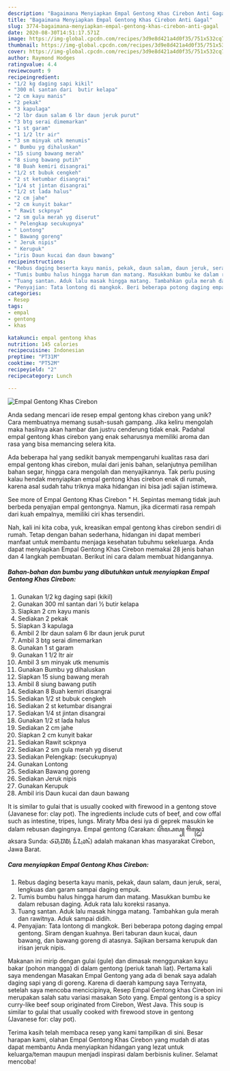 ```yaml
---
description: "Bagaimana Menyiapkan Empal Gentong Khas Cirebon Anti Gagal"
title: "Bagaimana Menyiapkan Empal Gentong Khas Cirebon Anti Gagal"
slug: 3774-bagaimana-menyiapkan-empal-gentong-khas-cirebon-anti-gagal
date: 2020-08-30T14:51:17.571Z
image: https://img-global.cpcdn.com/recipes/3d9e8d421a4d0f35/751x532cq70/empal-gentong-khas-cirebon-foto-resep-utama.jpg
thumbnail: https://img-global.cpcdn.com/recipes/3d9e8d421a4d0f35/751x532cq70/empal-gentong-khas-cirebon-foto-resep-utama.jpg
cover: https://img-global.cpcdn.com/recipes/3d9e8d421a4d0f35/751x532cq70/empal-gentong-khas-cirebon-foto-resep-utama.jpg
author: Raymond Hodges
ratingvalue: 4.4
reviewcount: 9
recipeingredient:
- "1/2 kg daging sapi kikil"
- "300 ml santan dari  butir kelapa"
- "2 cm kayu manis"
- "2 pekak"
- "3 kapulaga"
- "2 lbr daun salam 6 lbr daun jeruk purut"
- "3 btg serai dimemarkan"
- "1 st garam"
- "1 1/2 ltr air"
- "3 sm minyak utk menumis"
- " Bumbu yg dihaluskan"
- "15 siung bawang merah"
- "8 siung bawang putih"
- "8 Buah kemiri disangrai"
- "1/2 st bubuk cengkeh"
- "2 st ketumbar disangrai"
- "1/4 st jintan disangrai"
- "1/2 st lada halus"
- "2 cm jahe"
- "2 cm kunyit bakar"
- " Rawit sckpnya"
- "2 sm gula merah yg diserut"
- " Pelengkap secukupnya"
- " Lontong"
- " Bawang goreng"
- " Jeruk nipis"
- " Kerupuk"
- "iris Daun kucai dan daun bawang"
recipeinstructions:
- "Rebus daging beserta kayu manis, pekak, daun salam, daun jeruk, serai, lengkuas dan garam sampai daging empuk."
- "Tumis bumbu halus hingga harum dan matang. Masukkan bumbu ke dalam rebusan daging. Aduk rata lalu koreksi rasanya."
- "Tuang santan. Aduk lalu masak hingga matang. Tambahkan gula merah dan rawitnya. Aduk sampai didih."
- "Penyajian: Tata lontong di mangkok. Beri beberapa potong daging empal gentong. Siram dengan kuahnya. Beri taburan daun kucai, daun bawang, dan bawang goreng di atasnya. Sajikan bersama kerupuk dan irisan jeruk nipis."
categories:
- Resep
tags:
- empal
- gentong
- khas

katakunci: empal gentong khas 
nutrition: 145 calories
recipecuisine: Indonesian
preptime: "PT31M"
cooktime: "PT52M"
recipeyield: "2"
recipecategory: Lunch

---
```



![Empal Gentong Khas Cirebon](https://img-global.cpcdn.com/recipes/3d9e8d421a4d0f35/751x532cq70/empal-gentong-khas-cirebon-foto-resep-utama.jpg)

Anda sedang mencari ide resep empal gentong khas cirebon yang unik? Cara membuatnya memang susah-susah gampang. Jika keliru mengolah maka hasilnya akan hambar dan justru cenderung tidak enak. Padahal empal gentong khas cirebon yang enak seharusnya memiliki aroma dan rasa yang bisa memancing selera kita.

Ada beberapa hal yang sedikit banyak mempengaruhi kualitas rasa dari empal gentong khas cirebon, mulai dari jenis bahan, selanjutnya pemilihan bahan segar, hingga cara mengolah dan menyajikannya. Tak perlu pusing kalau hendak menyiapkan empal gentong khas cirebon enak di rumah, karena asal sudah tahu triknya maka hidangan ini bisa jadi sajian istimewa.

See more of Empal Gentong Khas Cirebon &#34; H. Sepintas memang tidak jauh berbeda penyajian empal gentongnya. Namun, jika dicermati rasa rempah dari kuah empalnya, memiliki ciri khas tersendiri.


Nah, kali ini kita coba, yuk, kreasikan empal gentong khas cirebon sendiri di rumah. Tetap dengan bahan sederhana, hidangan ini dapat memberi manfaat untuk membantu menjaga kesehatan tubuhmu sekeluarga. Anda dapat menyiapkan Empal Gentong Khas Cirebon memakai 28 jenis bahan dan 4 langkah pembuatan. Berikut ini cara dalam membuat hidangannya.

<!--inarticleads1-->

##### Bahan-bahan dan bumbu yang dibutuhkan untuk menyiapkan Empal Gentong Khas Cirebon:

1. Gunakan 1/2 kg daging sapi (kikil)
1. Gunakan 300 ml santan dari ½ butir kelapa
1. Siapkan 2 cm kayu manis
1. Sediakan 2 pekak
1. Siapkan 3 kapulaga
1. Ambil 2 lbr daun salam 6 lbr daun jeruk purut
1. Ambil 3 btg serai dimemarkan
1. Gunakan 1 st garam
1. Gunakan 1 1/2 ltr air
1. Ambil 3 sm minyak utk menumis
1. Gunakan  Bumbu yg dihaluskan
1. Siapkan 15 siung bawang merah
1. Ambil 8 siung bawang putih
1. Sediakan 8 Buah kemiri disangrai
1. Sediakan 1/2 st bubuk cengkeh
1. Sediakan 2 st ketumbar disangrai
1. Sediakan 1/4 st jintan disangrai
1. Gunakan 1/2 st lada halus
1. Sediakan 2 cm jahe
1. Siapkan 2 cm kunyit bakar
1. Sediakan  Rawit sckpnya
1. Sediakan 2 sm gula merah yg diserut
1. Sediakan  Pelengkap: (secukupnya)
1. Gunakan  Lontong
1. Sediakan  Bawang goreng
1. Sediakan  Jeruk nipis
1. Gunakan  Kerupuk
1. Ambil iris Daun kucai dan daun bawang


It is similar to gulai that is usually cooked with firewood in a gentong stove (Javanese for: clay pot). The ingredients include cuts of beef, and cow offal such as intestine, tripes, lungs. Miraty Mba desi iya di geprek masukin ke dalam rebusan dagingnya. Empal gentong (Carakan: ꦲꦼꦩ꧀ꦥꦭ꧀ ꦒꦼꦤ꧀ꦛꦺꦴꦁ aksara Sunda: ᮈᮙ᮪ᮕᮜ᮪ ᮍᮨᮔ᮪ᮒᮧᮀ) adalah makanan khas masyarakat Cirebon, Jawa Barat. 

<!--inarticleads2-->

##### Cara menyiapkan Empal Gentong Khas Cirebon:

1. Rebus daging beserta kayu manis, pekak, daun salam, daun jeruk, serai, lengkuas dan garam sampai daging empuk.
1. Tumis bumbu halus hingga harum dan matang. Masukkan bumbu ke dalam rebusan daging. Aduk rata lalu koreksi rasanya.
1. Tuang santan. Aduk lalu masak hingga matang. Tambahkan gula merah dan rawitnya. Aduk sampai didih.
1. Penyajian: Tata lontong di mangkok. Beri beberapa potong daging empal gentong. Siram dengan kuahnya. Beri taburan daun kucai, daun bawang, dan bawang goreng di atasnya. Sajikan bersama kerupuk dan irisan jeruk nipis.


Makanan ini mirip dengan gulai (gule) dan dimasak menggunakan kayu bakar (pohon mangga) di dalam gentong (periuk tanah liat). Pertama kali saya mendengan Masakan Empal Gentong yang ada di benak saya adalah daging sapi yang di goreng. Karena di daerah kampung saya Ternyata, setelah saya mencoba mencicipinya, Resep Empal Gentong khas Cirebon ini merupakan salah satu variasi masakan Soto yang. Empal gentong is a spicy curry-like beef soup originated from Cirebon, West Java. This soup is similar to gulai that usually cooked with firewood stove in gentong (Javanese for: clay pot). 

Terima kasih telah membaca resep yang kami tampilkan di sini. Besar harapan kami, olahan Empal Gentong Khas Cirebon yang mudah di atas dapat membantu Anda menyiapkan hidangan yang lezat untuk keluarga/teman maupun menjadi inspirasi dalam berbisnis kuliner. Selamat mencoba!
